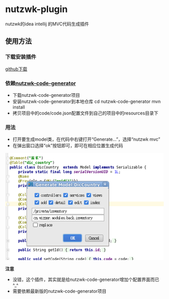 # nutzwk-plugin

nutzwk的idea intellij 的MVC代码生成插件

## 使用方法

### 下载安装插件

[github下载](nutzwk-plugin.jar)

### 依赖[nutzwk-code-generator](https://github.com/enilu/nutzwk-code-generator)

- 下载nutzwk-code-generator项目
- 安装nutzwk-code-generator到本地仓库
        cd nutzwk-code-generator
        mvn install
- 拷贝项目中的code/code.json配置文件到自己的项目中的resources目录下

### 用法

- 打开要生成model类，在代码中右键打开“Generate...”，选择“nutzwk mvc”
- 在弹出窗口选择“ok”按钮即可，即可在相应位置生成代码

![使用界面](ui.png)

**注意**

- 没错，这个插件，其实就是给nutzwk-code-generator增加个配置界面而已^_^
- 需要依赖最新版的nutzwk-code-generator项目
